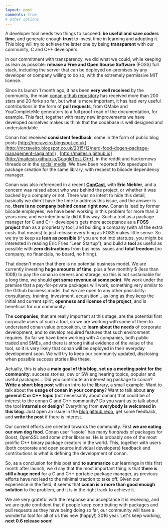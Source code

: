 ```yaml
---
layout: post
comments: true
# other options
---
```


A developer tool needs two things to succeed: **be useful and save coders time**, and generate enough **trust** to invest time in learning and adopting it. This blog will try to achieve the latter one by being **transparent** with our community, C and C++ developers.

In our commitment with transparency, we did what we could, while keeping as lean as possible: **release a Free and Open Source Software** (FOSS) full stack, including the server that can be deployed on-premises by any developer or company willing to do so, with the extremely permissive MIT license.

Since its launch 1 month ago, it has been **very well received** by the community, the main [conan github repository](https://github.com/conan-io/conan) has received more than 200 stars and 20 forks so far, but what is more important, it has had very useful contributions in the form of **pull requests**, from QMake and YouCompleteMe generators to a full proof-read of the documentation, for example. This fact, together with many new improvements we have developed ourselves makes us think that the codebase is well designed and understandable.

Conan has received **consistent feedback**, some in the form of public blog posts [http://mcraveiro.blogspot.co.uk](http://mcraveiro.blogspot.co.uk/2015/12/nerd-food-dogen-package-management-saga.html) , [http://maitesin.github.io](http://maitesin.github.io/GoogleTest-C++), in the reddit and hackernews threads or in the [social media](https://twitter.com/conan_io). We have been reported 10x speedups in package creation for the same library, with respect to biicode dependency manager.

Conan was also referenced in a recent [**CppCast**](http://cppcast.com/2015/12/eric-niebler/), with **Eric Niebler**, and a concern was raised about who was behind the project, or whether it was backed by a company or not. There was no intent to hide this detail, basically we didn´t have the time to address this issue, and the answer is no, **there is no company behind conan right now**. Conan is lead by former biicode employees, we have been working in this problem for more than 3 years now, and we intentionally did it this way. Such a tool as a package manager for C and C++ developers gets more acceptance as a **FOSS project** than as a proprietary tool, and building a company (with all the extra costs that means) to just release everything as FOSS makes little sense. So we try to keep as **lean as possible** (if you are not into startups, you might be interested in reading Eric Fries “Lean Startup”), and build a **tool** as useful as possible with **zero distractions** from business issues and **total freedom** (no company, no financials, no board, no hiring).

That doesn't mean that there is no potential business model. We are currently investing **huge amounts of time**, plus a few monthly $ (less than 100$) to pay the conan.io servers and storage, so this is not sustainable for a long time, we should **get some revenue at some point**. We work under the premise that a pay-for-private packages will work, something very similar to the Github business model, but we are open to any other possibility: consultancy, training, investment, acquisition… as long as they keep the initial and current spirit, **openness and license of the project**, and is beneficial for our community.

The **companies**, that are really important at this stage, are the potential first corporate users of such a tool, so we are working with some of them to understand conan value proposition, to **learn about the needs** of corporate development, and to develop required features that such environment requires. So far we have been working with 4 companies, both public traded and SMEs, and there is strong initial evidence of the value of the tool, so it is very likely that conan will be deployed in their everyday development soon. We will try to keep our community updated, disclosing when possible success stories like these.

Actually, this is also a **main goal of this blog**, **set up a meeting point for the community**: success stories, dev or SW engineering topics, popular and useful packages… Did you contribute an interesting package to conan? **Write a short blog post** with an intro to the library, a small example. Want to talk about the **usage of conan in your company**? Want to talk about **any general C or C++ topic** (not necessarily about conan) that could be of interest to the conan C and C++ community? Do you want us to talk about the tool **internals or design**? Everything from **everybody is welcomed in this blog**. Just open an issue in the [blog github repo](https://github.com/conan-io/conan-io.github.io), get some feedback, and **write the post** if there is interest.

Our current efforts are oriented towards the community. First **we are eating our own dog food**. Conan user “lasote” has many *hundreds* of packages for Boost, OpenSSL and some other libraries. He is probably one of the most prolific C++ binary package creators in the world. This, together with users (both corporate and open source individual developers) feedback and contributions is what is defining the development of conan.

So, as a conclusion for this post and **to summarize** our learnings in this first month after launch, we`d say that the most important thing is that **there is still a huge need** for a C and C++ portable package manager, as previous efforts have not lead to the minimal traction to take off. Given our experience in the field, it seems that **conan is a more than good enough solution** to the problem, and it is in the right track to achieve it.

We are very grateful with the response and acceptance it is receiving, and we are quite confident that if people keep contributing with packages and pull requests as they have being doing so far, our community will have a wonderful tool for all of us this new (happy!) 2016 year. Let's keep working, **next 0.6 release soon**!



